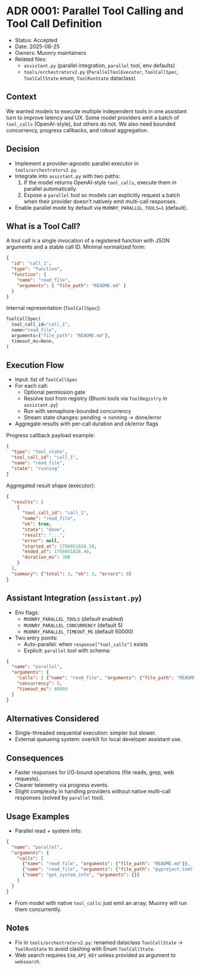 # ADR 0001: Parallel Tool Calling and Tool Call Definition

- Status: Accepted
- Date: 2025-08-25
- Owners: Muonry maintainers
- Related files:
  - `assistant.py` (parallel integration, `parallel` tool, env defaults)
  - `tools/orchestratorv2.py` (`ParallelToolExecutor`, `ToolCallSpec`, `ToolCallState` enum, `ToolRunState` dataclass)

## Context

We wanted models to execute multiple independent tools in one assistant turn to improve latency and UX. Some model providers emit a batch of `tool_calls` (OpenAI-style), but others do not. We also need bounded concurrency, progress callbacks, and robust aggregation.

## Decision

- Implement a provider-agnostic parallel executor in `tools/orchestratorv2.py`.
- Integrate into `assistant.py` with two paths:
  1) If the model returns OpenAI-style `tool_calls`, execute them in parallel automatically.
  2) Expose a `parallel` tool so models can explicitly request a batch when their provider doesn’t natively emit multi-call responses.
- Enable parallel mode by default via `MUONRY_PARALLEL_TOOLS=1` (default).

## What is a Tool Call?

A tool call is a single invocation of a registered function with JSON arguments and a stable call ID. Minimal normalized form:

```json
{
  "id": "call_1",
  "type": "function",
  "function": {
    "name": "read_file",
    "arguments": { "file_path": "README.md" }
  }
}
```

Internal representation (`ToolCallSpec`):

```python
ToolCallSpec(
  tool_call_id="call_1",
  name="read_file",
  arguments={"file_path": "README.md"},
  timeout_ms=None,
)
```

## Execution Flow

- Input: list of `ToolCallSpec`
- For each call:
  - Optional permission gate
  - Resolve tool from registry (Bhumi tools via `ToolRegistry` in `assistant.py`)
  - Run with semaphore-bounded concurrency
  - Stream state changes: pending → running → done/error
- Aggregate results with per-call duration and ok/error flags

Progress callback payload example:
```json
{
  "type": "tool_state",
  "tool_call_id": "call_1",
  "name": "read_file",
  "state": "running"
}
```

Aggregated result shape (executor):
```json
{
  "results": [
    {
      "tool_call_id": "call_1",
      "name": "read_file",
      "ok": true,
      "state": "done",
      "result": "...",
      "error": null,
      "started_at": 1756051828.10,
      "ended_at": 1756051828.40,
      "duration_ms": 300
    }
  ],
  "summary": {"total": 3, "ok": 3, "errors": 0}
}
```

## Assistant Integration (`assistant.py`)

- Env flags:
  - `MUONRY_PARALLEL_TOOLS` (default enabled)
  - `MUONRY_PARALLEL_CONCURRENCY` (default 5)
  - `MUONRY_PARALLEL_TIMEOUT_MS` (default 60000)
- Two entry points:
  - Auto-parallel: when `response["tool_calls"]` exists
  - Explicit: `parallel` tool with schema:

```json
{
  "name": "parallel",
  "arguments": {
    "calls": [ {"name": "read_file", "arguments": {"file_path": "README.md"}} ],
    "concurrency": 5,
    "timeout_ms": 60000
  }
}
```

## Alternatives Considered

- Single-threaded sequential execution: simpler but slower.
- External queueing system: overkill for local developer assistant use.

## Consequences

- Faster responses for I/O-bound operations (file reads, grep, web requests).
- Clearer telemetry via progress events.
- Slight complexity in handling providers without native multi-call responses (solved by `parallel` tool).

## Usage Examples

- Parallel read + system info:
```json
{
  "name": "parallel",
  "arguments": {
    "calls": [
      {"name": "read_file", "arguments": {"file_path": "README.md"}},
      {"name": "read_file", "arguments": {"file_path": "pyproject.toml"}},
      {"name": "get_system_info", "arguments": {}}
    ]
  }
}
```

- From model with native `tool_calls`: just emit an array; Muonry will run them concurrently.

## Notes

- Fix in `tools/orchestratorv2.py`: renamed dataclass `ToolCallState` → `ToolRunState` to avoid clashing with Enum `ToolCallState`.
- Web search requires `EXA_API_KEY` unless provided as argument to `websearch`.
